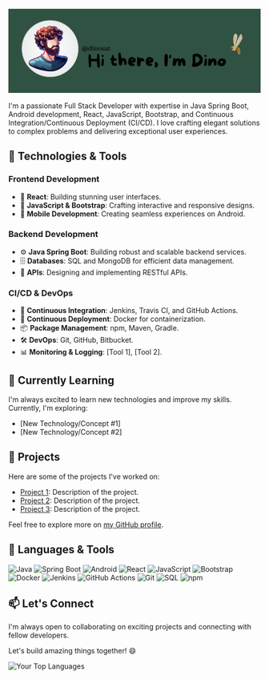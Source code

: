 ![ # Hi there, I'm Dino 👋](https://github.com/dinosat/dinosat/raw/main/banner.png)

I'm a passionate Full Stack Developer with expertise in Java Spring Boot, Android development, React, JavaScript, Bootstrap, and Continuous Integration/Continuous Deployment (CI/CD). I love crafting elegant solutions to complex problems and delivering exceptional user experiences.

## 🔧 Technologies & Tools

### Frontend Development
- 🌟 **React**: Building stunning user interfaces.
- 🎨 **JavaScript & Bootstrap**: Crafting interactive and responsive designs.
- 📱 **Mobile Development**: Creating seamless experiences on Android.

### Backend Development
- ⚙️ **Java Spring Boot**: Building robust and scalable backend services.
- 🗄️ **Databases**: SQL and MongoDB for efficient data management.
- 🚀 **APIs**: Designing and implementing RESTful APIs.

### CI/CD & DevOps
- 🔄 **Continuous Integration**: Jenkins, Travis CI, and GitHub Actions.
- 🚢 **Continuous Deployment**: Docker for containerization.
- 📦 **Package Management**: npm, Maven, Gradle.
- 🛠️ **DevOps**: Git, GitHub, Bitbucket.
- 📊 **Monitoring & Logging**: [Tool 1], [Tool 2].

## 🌱 Currently Learning

I'm always excited to learn new technologies and improve my skills. Currently, I'm exploring:

- [New Technology/Concept #1]
- [New Technology/Concept #2]

## 📂 Projects

Here are some of the projects I've worked on:

- [Project 1](link-to-project-1): Description of the project.
- [Project 2](link-to-project-2): Description of the project.
- [Project 3](link-to-project-3): Description of the project.

Feel free to explore more on [my GitHub profile](https://github.com/dinosat).

## 🔧 Languages & Tools

 ![Java](https://img.icons8.com/color/48/000000/java-coffee-cup-logo.png)
 ![Spring Boot](https://img.icons8.com/color/48/000000/spring-logo.png)
 ![Android](https://img.icons8.com/color/48/000000/android-os.png)
 ![React](https://img.icons8.com/color/48/000000/react-native.png)
 ![JavaScript](https://img.icons8.com/color/48/000000/javascript.png)
 ![Bootstrap](https://img.icons8.com/color/48/000000/bootstrap.png)
 ![Docker](https://img.icons8.com/color/48/000000/docker.png)
![Jenkins](https://img.icons8.com/color/48/000000/jenkins.png)
![GitHub Actions](https://img.icons8.com/color/48/000000/github.png)
 ![Git](https://img.icons8.com/color/48/000000/git.png)
 ![SQL](https://img.icons8.com/color/48/000000/sql.png)
 ![npm](https://img.icons8.com/color/48/000000/npm.png)

## 📫 Let's Connect

I'm always open to collaborating on exciting projects and connecting with fellow developers.

Let's build amazing things together! 😄

![Your Top Languages](https://github-readme-stats.vercel.app/api/top-langs/?username=dinosat&layout=compact)


